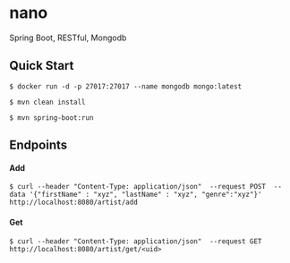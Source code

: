 # nano
Spring Boot, RESTful, Mongodb 


## Quick Start
`$ docker run -d -p 27017:27017 --name mongodb mongo:latest`

`$ mvn clean install`

`$ mvn spring-boot:run`

## Endpoints
#### Add
`$ curl --header "Content-Type: application/json" 
  --request POST 
  --data '{"firstName" : "xyz", "lastName" : "xyz", "genre":"xyz"}' 
  http://localhost:8080/artist/add`
#### Get
 `$ curl --header "Content-Type: application/json" 
   --request GET 
   http://localhost:8080/artist/get/<uid>` 
